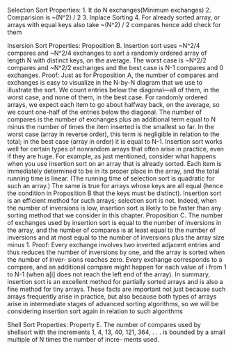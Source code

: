 Selection Sort Properties:
    1. It do N exchanges(Minimum exchanges)
    2. Comparision is ~(N^2) / 2
    3. Inplace Sorting
    4. For already sorted array, or arrays with equal keys also take ~(N^2) / 2 compares hence add check for them


Insersion Sort Properties: 
    Proposition B. Insertion sort uses ~N^2/4 compares and ~N^2/4 exchanges to sort
    a randomly ordered array of length N with distinct keys, on the average. The worst
    case is ~N^2/2 compares and ~N^2/2 exchanges and the best case is N-1 compares
    and 0 exchanges.
    Proof: Just as for Proposition A, the number of compares and exchanges is easy to
    visualize in the N-by-N diagram that we use to illustrate the sort. We count entries
    below the diagonal—all of them, in the worst case, and none of them, in the best
    case. For randomly ordered arrays, we expect each item to go about halfway back,
    on the average, so we count one-half of the entries below the diagonal.
    The number of compares is the number of exchanges plus an additional term
    equal to N minus the number of times the item inserted is the smallest so far. In the
    worst case (array in reverse order), this term is negligible in relation to the total; in
    the best case (array in order) it is equal to N-1.
    Insertion sort works well for certain types of nonrandom arrays that often arise in
    practice, even if they are huge. 
    For example, as just mentioned, consider what happens
    when you use insertion sort on an array that is already sorted. Each item is immediately
    determined to be in its proper place in the array, and the total running time is linear.
    (The running time of selection sort is quadratic for such an array.) The same is true
    for arrays whose keys are all equal (hence the condition in Proposition B that the keys
    must be distinct).
    Insertion sort is an efficient method for such arrays; selection sort is not. Indeed, when
    the number of inversions is low, insertion sort is likely to be faster than any sorting
    method that we consider in this chapter.
    Proposition C. The number of exchanges used by insertion sort is equal to the
    number of inversions in the array, and the number of compares is at least equal to
    the number of inversions and at most equal to the number of inversions plus the
    array size minus 1.
    Proof: Every exchange involves two inverted adjacent entries and thus reduces the
    number of inversions by one, and the array is sorted when the number of inver-
    sions reaches zero. Every exchange corresponds to a compare, and an additional
    compare might happen for each value of i from 1 to N-1 (when a[i] does not
    reach the left end of the array).
    In summary, insertion sort is an excellent method for partially sorted arrays and is also
    a fine method for tiny arrays. These facts are important not just because such arrays
    frequently arise in practice, but also because both types of arrays arise in intermediate
    stages of advanced sorting algorithms, so we will be considering insertion sort again in
    relation to such algorithms

Shell Sort Properties:
Property E. The number of compares used by shellsort with the increments 1, 4,
13, 40, 121, 364, . . . is bounded by a small multiple of N times the number of incre-
ments used.

